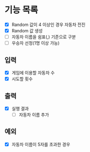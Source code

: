 # 기능 목록
- [x] Random 값이 4 이상인 경우 자동차 전진
- [x] Random 값 생성
- [ ] 자동차 이름을 쉼표(,) 기준으로 구분
- [ ] 우승자 선정(1명 이상 가능)

## 입력
- [x] 게임에 이용할 자동차 수
- [x] 시도할 횟수

## 출력
- [x] 실행 결과
  - [ ] 자동차 이름 추가

## 예외
- [x] 자동차 이름이 5자를 초과한 경우
